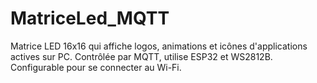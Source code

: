 # MatriceLed_MQTT
Matrice LED 16x16 qui affiche logos, animations et icônes d'applications actives sur PC. Contrôlée par MQTT, utilise ESP32 et WS2812B. Configurable pour se connecter au Wi-Fi.

